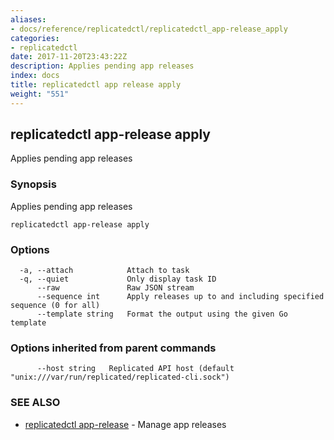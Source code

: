 ```yaml
---
aliases:
- docs/reference/replicatedctl/replicatedctl_app-release_apply
categories:
- replicatedctl
date: 2017-11-20T23:43:22Z
description: Applies pending app releases
index: docs
title: replicatedctl app release apply
weight: "551"
---
```


## replicatedctl app-release apply

Applies pending app releases

### Synopsis


Applies pending app releases

```
replicatedctl app-release apply
```

### Options

```
  -a, --attach            Attach to task
  -q, --quiet             Only display task ID
      --raw               Raw JSON stream
      --sequence int      Apply releases up to and including specified sequence (0 for all)
      --template string   Format the output using the given Go template
```

### Options inherited from parent commands

```
      --host string   Replicated API host (default "unix:///var/run/replicated/replicated-cli.sock")
```

### SEE ALSO
* [replicatedctl app-release](/api/replicatedctl/replicatedctl_app-release/)	 - Manage app releases

